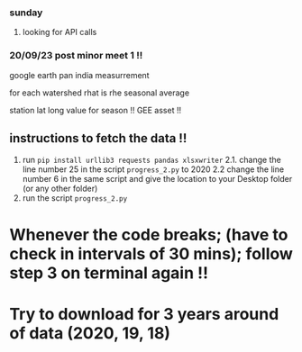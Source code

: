 ### sunday
1. looking for API calls



### 20/09/23 post minor meet 1 !!

google earth pan india measurrement 

for each watershed rhat is rhe seasonal average 

station lat long value for season !!
GEE asset !!




## instructions to fetch the data !!
1. run    `pip install urllib3 requests pandas xlsxwriter`
2.1. change the line number 25 in the script `progress_2.py` to 2020
2.2 change the line number 6 in the same script and give the location to your Desktop folder (or any other folder)
3. run the script `progress_2.py`


# Whenever the code breaks; (have to check in intervals of 30 mins); follow step 3 on terminal again !!

# Try to download for 3 years around of data (2020, 19, 18)



